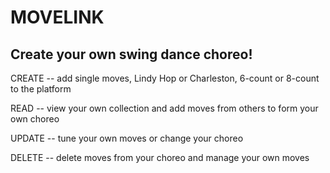 <h1>MOVELINK</h1>
<h2>Create your own swing dance choreo!</h2>

CREATE -- add single moves, Lindy Hop or Charleston, 6-count or 8-count to the platform

READ -- view your own collection and add moves from others to form your own choreo

UPDATE -- tune your own moves or change your choreo

DELETE -- delete moves from your choreo and manage your own moves
